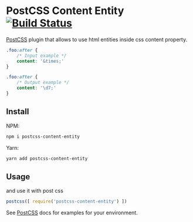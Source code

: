 # PostCSS Content Entity [![Build Status][ci-img]][ci]

[PostCSS] plugin that allows to use html entities inside css content property.

[PostCSS]: https://github.com/postcss/postcss
[ci-img]:  https://travis-ci.org/komarnitskyi/postcss-content-entity.svg
[ci]:      https://travis-ci.org/komarnitskyi/postcss-content-entity

```css
.foo:after {
    /* Input example */
    content: '&times;'
}
```

```css
.foo:after {
    /* Output example */
    content: '\d7;'
}
```

## Install 
NPM: 
   ```sh 
   npm i postcss-content-entity
   ```
Yarn: 
   ```sh 
   yarn add postcss-content-entity
   ```
## Usage


and use it with post css
```js
postcss([ require('postcss-content-entity') ])
```

See [PostCSS] docs for examples for your environment.
